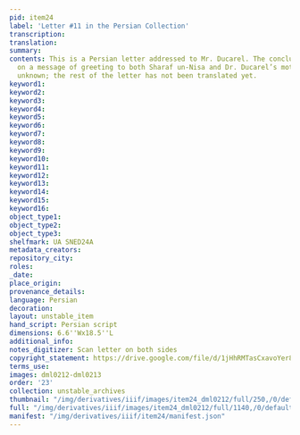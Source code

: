 ```yaml
---
pid: item24
label: 'Letter #11 in the Persian Collection'
transcription:
translation:
summary:
contents: This is a Persian letter addressed to Mr. Ducarel. The conclusion passes
  on a message of greeting to both Sharaf un-Nisa and Dr. Ducarel’s mother. Author
  unknown; the rest of the letter has not been translated yet.
keyword1:
keyword2:
keyword3:
keyword4:
keyword5:
keyword6:
keyword7:
keyword8:
keyword9:
keyword10:
keyword11:
keyword12:
keyword13:
keyword14:
keyword15:
keyword16:
object_type1:
object_type2:
object_type3:
shelfmark: UA SNED24A
metadata_creators:
repository_city:
roles:
_date:
place_origin:
provenance_details:
language: Persian
decoration:
layout: unstable_item
hand_script: Persian script
dimensions: 6.6''Wx18.5''L
additional_info:
notes_digitizer: Scan letter on both sides
copyright_statement: https://drive.google.com/file/d/1jHhRMTasCxavoYer89Wn8_Xn65nL0sW0/view?usp=sharing
terms_use:
images: dml0212-dml0213
order: '23'
collection: unstable_archives
thumbnail: "/img/derivatives/iiif/images/item24_dml0212/full/250,/0/default.jpg"
full: "/img/derivatives/iiif/images/item24_dml0212/full/1140,/0/default.jpg"
manifest: "/img/derivatives/iiif/item24/manifest.json"
---
```

